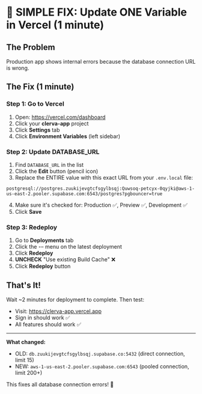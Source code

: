 # 🎯 SIMPLE FIX: Update ONE Variable in Vercel (1 minute)

## The Problem
Production app shows internal errors because the database connection URL is wrong.

## The Fix (1 minute)

### Step 1: Go to Vercel
1. Open: https://vercel.com/dashboard
2. Click your **clerva-app** project
3. Click **Settings** tab
4. Click **Environment Variables** (left sidebar)

### Step 2: Update DATABASE_URL
1. Find `DATABASE_URL` in the list
2. Click the **Edit** button (pencil icon)
3. Replace the ENTIRE value with this exact URL from your `.env.local` file:

```
postgresql://postgres.zuukijevgtcfsgylbsqj:Quwsoq-petcyx-0qyjki@aws-1-us-east-2.pooler.supabase.com:6543/postgres?pgbouncer=true
```

4. Make sure it's checked for: Production ✅, Preview ✅, Development ✅
5. Click **Save**

### Step 3: Redeploy
1. Go to **Deployments** tab
2. Click the **⋯** menu on the latest deployment
3. Click **Redeploy**
4. **UNCHECK** "Use existing Build Cache" ❌
5. Click **Redeploy** button

## That's It!

Wait ~2 minutes for deployment to complete. Then test:
- Visit: https://clerva-app.vercel.app
- Sign in should work ✅
- All features should work ✅

---

**What changed:**
- OLD: `db.zuukijevgtcfsgylbsqj.supabase.co:5432` (direct connection, limit 15)
- NEW: `aws-1-us-east-2.pooler.supabase.com:6543` (pooled connection, limit 200+)

This fixes all database connection errors! 🎉
